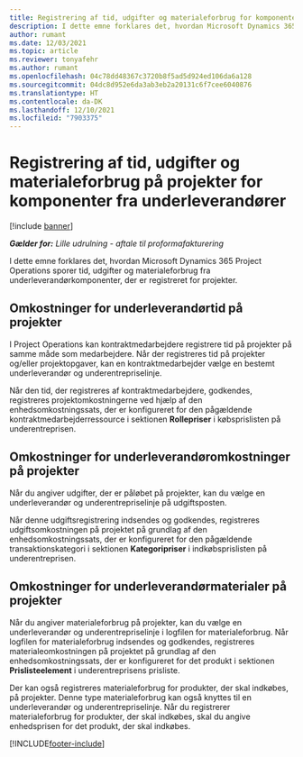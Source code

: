 ```yaml
---
title: Registrering af tid, udgifter og materialeforbrug for komponenter fra underleverandører
description: I dette emne forklares det, hvordan Microsoft Dynamics 365 Project Operations sporer tid, udgifter og materialeforbrug fra underleverandørkomponenter, der er registreret for projekter.
author: rumant
ms.date: 12/03/2021
ms.topic: article
ms.reviewer: tonyafehr
ms.author: rumant
ms.openlocfilehash: 04c78dd48367c3720b8f5ad5d924ed106da6a128
ms.sourcegitcommit: 04dc8d952e6da3ab3eb2a20131c6f7cee6040876
ms.translationtype: HT
ms.contentlocale: da-DK
ms.lasthandoff: 12/10/2021
ms.locfileid: "7903375"
---
```

# <a name="recording-time-expenses-and-material-usage-on-projects-for-subcontracted-components"></a>Registrering af tid, udgifter og materialeforbrug på projekter for komponenter fra underleverandører

[!include [banner](../../includes/dataverse-preview.md)]

_**Gælder for:** Lille udrulning - aftale til proformafakturering_

I dette emne forklares det, hvordan Microsoft Dynamics 365 Project Operations sporer tid, udgifter og materialeforbrug fra underleverandørkomponenter, der er registreret for projekter.

## <a name="costing-for-subcontractor-time-on-projects"></a>Omkostninger for underleverandørtid på projekter
I Project Operations kan kontraktmedarbejdere registrere tid på projekter på samme måde som medarbejdere. Når der registreres tid på projekter og/eller projektopgaver, kan en kontraktmedarbejder vælge en bestemt underleverandør og underentrepriselinje.

Når den tid, der registreres af kontraktmedarbejdere, godkendes, registreres projektomkostningerne ved hjælp af den enhedsomkostningssats, der er konfigureret for den pågældende kontraktmedarbejderressource i sektionen **Rollepriser** i købsprislisten på underentreprisen.

## <a name="costing-for-subcontracted-expenses-on-projects"></a>Omkostninger for underleverandøromkostninger på projekter
Når du angiver udgifter, der er påløbet på projekter, kan du vælge en underleverandør og underentrepriselinje på udgiftsposten. 

Når denne udgiftsregistrering indsendes og godkendes, registreres udgiftsomkostningen på projektet på grundlag af den enhedsomkostningssats, der er konfigureret for den pågældende transaktionskategori i sektionen **Kategoripriser** i indkøbsprislisten på underentreprisen.

## <a name="costing-for-subcontracted-materials-on-projects"></a>Omkostninger for underleverandørmaterialer på projekter
Når du angiver materialeforbrug på projekter, kan du vælge en underleverandør og underentrepriselinje i logfilen for materialeforbrug. Når logfilen for materialeforbrug indsendes og godkendes, registreres materialeomkostningen på projektet på grundlag af den enhedsomkostningssats, der er konfigureret for det produkt i sektionen **Prislisteelement** i underentreprisens prisliste.

Der kan også registreres materialeforbrug for produkter, der skal indkøbes, på projekter. Denne type materialeforbrug kan også knyttes til en underleverandør og underentrepriselinje. Når du registrerer materialeforbrug for produkter, der skal indkøbes, skal du angive enhedsprisen for det produkt, der skal indkøbes. 


[!INCLUDE[footer-include](../../includes/footer-banner.md)]
